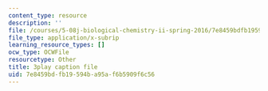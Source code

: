 ```yaml
---
content_type: resource
description: ''
file: /courses/5-08j-biological-chemistry-ii-spring-2016/7e8459bdfb19594ba95af6b5909f6c56_Tl9wrTWiFQY.vtt
file_type: application/x-subrip
learning_resource_types: []
ocw_type: OCWFile
resourcetype: Other
title: 3play caption file
uid: 7e8459bd-fb19-594b-a95a-f6b5909f6c56
---
```

